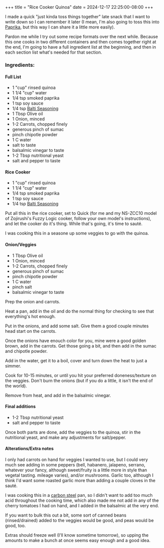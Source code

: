 +++
title = "Rice Cooker Quinoa"
date = 2024-12-17 22:25:00-08:00
+++

I made a quick "just kinda toss things together" late snack that I want to write down so I can remember it later (I mean, I'm also going to toss this into [Paprika](https://www.paprikaapp.com/), but this way I can share it a little more easily). 

Pardon me while I try out some recipe formats over the next while. Because this one cooks in two different containers and then comes together right at the end, I'm going to have a full ingredient list at the beginning, and then in each section list what's needed for that section.

### Ingredients:
#### Full List
* 1 "cup" rinsed quinoa
* 1 1/4 "cup" water
* 1/4 tsp smoked paprika
* 1 tsp soy sauce
* 1/4 tsp [Balti Seasoning](https://www.penzeys.com/online-catalog/balti-seasoning/c-24/p-126/pd-s)
* 1 Tbsp Olive oil
* 1 Onion, minced
* 1-2 Carrots, chopped finely
* generous pinch of sumac
* pinch chipotle powder
* 1 C water
* salt to taste
* balsalmic vinegar to taste
* 1-2 Tbsp nutritional yeast
* salt and pepper to taste

#### Rice Cooker
* 1 "cup" rinsed quinoa
* 1 1/4 "cup" water
* 1/4 tsp smoked paprika
* 1 tsp soy sauce
* 1/4 tsp [Balti Seasoning](https://www.penzeys.com/online-catalog/balti-seasoning/c-24/p-126/pd-s)

Put all this in the rice cooker, set to Quick (for me and my NS-ZCC10 model of Zojirushi's Fuzzy Logic cooker, follow your own model's instructions), and let the cooker do it's thing. While that's going, it's time to sauté.

I was cooking this in a seasone up some veggies to go with the quinoa.

#### Onion/Veggies
* 1 Tbsp Olive oil
* 1 Onion, minced
* 1-2 Carrots, chopped finely
* generous pinch of sumac
* pinch chipotle powder
* 1 C water
* pinch salt
* balsalmic vinegar to taste

Prep the onion and carrots. 

Heat a pan, add in the oil and do the normal thing for checking to see that everything's hot enough. 

Put in the onions, and add some salt. Give them a good couple minutes head start on the carrots. 

Once the onions have enouch color for you, mine were a good golden brown, add in the carrots. Get those going a bit, and then add in the sumac and chipotle powder. 

Add in the water, get it to a boil, cover and turn down the heat to just a simmer. 

Cook for 10-15 minutes, or until you hit your preferred doneness/texture on the veggies. Don't burn the onions (but if you do a little, it isn't the end of the world). 

Remove from heat, and add in the balsalmic vinegar.

#### Final additions
* 1-2 Tbsp nutritional yeast
* salt and pepper to taste

Once both parts are done, add the veggies to the quinoa, stir in the nutritional yeast, and make any adjustments for salt/pepper. 

#### Alterations/Extra notes
I only had carrots on hand for veggies I wanted to use, but I could very much see adding in some peppers (bell, habanero, jalapeno, serrano, whatever your fancy, although sweet/fruity is a little more in style than vegetal tasting. mileage varies), and/or mushrooms. Garlic too, although I think I'd want some roasted garlic more than adding a couple cloves in the sauté.

I was cooking this in a [carbon steel](https://www.stratacookware.com/product-page/10-strata-carbon-steel-clad-frying-pan) pan, so I didn't want to add too much acid throughout the cooking time, which also made me not add in any of the cherry tomatoes I had on hand, and I added in the balsalmic at the very end. 

If you want to bulk this out a bit, some sort of canned beans (rinsed/drained) added to the veggies would be good, and peas would be good, too. 

Extras should freeze well (I'll know sometime tomorrow), so upping the amounts to make a bunch at once seems easy enough and a good idea.